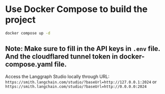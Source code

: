 # Use Docker Compose to build the project
```bash
docker compose up -d
```
## Note: Make sure to fill in the API keys in ```.env``` file. And the cloudflared tunnel token in docker-compose.yaml file.

Access the Langgraph Studio locally through URL: ```https://smith.langchain.com/studio/?baseUrl=http://127.0.0.1:2024``` or ```https://smith.langchain.com/studio/?baseUrl=http://0.0.0.0:2024```
